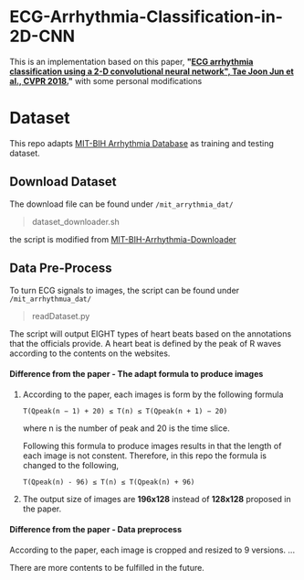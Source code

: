 # ECG-Arrhythmia-Classification-in-2D-CNN
This is an implementation based on this paper, **"[ECG arrhythmia classification using a 2-D convolutional neural network", Tae Joon Jun et al., CVPR 2018.](https://arxiv.org/abs/1804.06812)"** with some personal modifications

# **Dataset**
This repo adapts [MIT-BIH Arrhythmia Database](https://physionet.org/physiobank/database/mitdb/) as training and testing dataset.

## **Download Dataset**
The download file can be found under ````/mit_arrythmia_dat/````
>dataset_downloader.sh

the script is modified from [MIT-BIH-Arrhythmia-Downloader](https://github.com/lext/MIT-BIH-Arrhythmia-Downloader.git)

## **Data Pre-Process**
To turn ECG signals to images, the script can be found under ```/mit_arrhythmua_dat/```
>readDataset.py

The script will output EIGHT types of heart beats based on the annotations that the officials provide. A heart beat is defined by the peak of R waves
according to the contents on the websites.

#### **Difference from the paper - The adapt formula to produce images**

1. According to the paper, each images is form by the following formula

    ```T(Qpeak(n − 1) + 20) ≤ T(n) ≤ T(Qpeak(n + 1) − 20)``` 

    where n is the number of peak and 20 is the time slice.

    Following this formula to produce images results in that the length of each image is not constent. Therefore,
    in this repo the formula is changed to the following,

    ```T(Qpeak(n) - 96) ≤ T(n) ≤ T(Qpeak(n) + 96)```

2. The output size of images are **196x128** instead of **128x128** proposed in the paper.


#### **Difference from the paper - Data preprocess**

According to the paper, each image is cropped and resized to 9 versions.
...

There are more contents to be fulfilled in the future.

